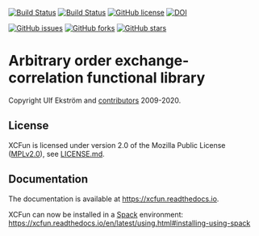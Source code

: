 [![Build Status](https://travis-ci.org/dftlibs/xcfun.svg?branch=master)](https://travis-ci.org/dftlibs/xcfun)
[![Build Status](https://dev.azure.com/dftlibs/xcfun/_apis/build/status/dftlibs.xcfun?branchName=master)](https://dev.azure.com/dftlibs/xcfun/_build/latest?definitionId=10&branchName=master)
[![GitHub license](https://img.shields.io/github/license/dftlibs/xcfun.svg?style=flat-square)](https://github.com/dftlibs/xcfun/blob/master/LICENSE.md)
[![DOI](https://zenodo.org/badge/DOI/10.5281/zenodo.3576419.svg)](https://doi.org/10.5281/zenodo.3576419)

[![GitHub issues](https://img.shields.io/github/issues/dftlibs/xcfun.svg?style=flat-square)](https://github.com/dftlibs/xcfun/issues)
[![GitHub forks](https://img.shields.io/github/forks/dftlibs/xcfun.svg?style=flat-square)](https://github.com/dftlibs/xcfun/network)
[![GitHub stars](https://img.shields.io/github/stars/dftlibs/xcfun.svg?style=flat-square)](https://github.com/dftlibs/xcfun/stargazers)

# Arbitrary order exchange-correlation functional library

Copyright Ulf Ekström and [contributors](.zenodo.json) 2009-2020.


## License

XCFun is licensed under version 2.0 of the Mozilla Public License
([MPLv2.0](https://www.mozilla.org/en-US/MPL/2.0/)), see
[LICENSE.md](LICENSE.md).


## Documentation

The documentation is available at https://xcfun.readthedocs.io.

XCFun can now be installed in a [Spack](https://spack.io) environment: https://xcfun.readthedocs.io/en/latest/using.html#installing-using-spack
